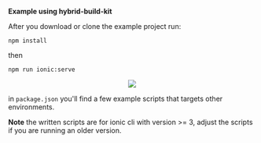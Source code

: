 **Example using hybrid-build-kit**

After you download or clone the example project run:
```
npm install
```
then
```
npm run ionic:serve
```

<p align="center"> 
<img src="https://user-images.githubusercontent.com/1515202/28751342-ad3d8cae-750d-11e7-976c-a21b32f629ba.png">
</p>

in `package.json` you'll find a few example scripts that targets other environments.

**Note** the written scripts are for ionic cli with version >= 3, adjust the scripts if you are running an older version.